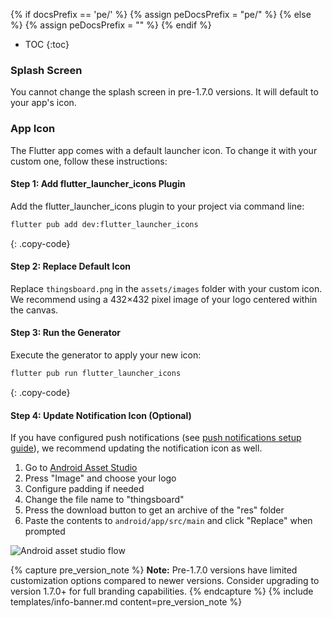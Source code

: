 {% if docsPrefix == 'pe/' %}
{% assign peDocsPrefix = "pe/" %}
{% else %}
{% assign peDocsPrefix = "" %}
{% endif %}
* TOC
{:toc}

### Splash Screen

You cannot change the splash screen in pre-1.7.0 versions. It will default to your app's icon.

### App Icon

The Flutter app comes with a default launcher icon. To change it with your custom one, follow these instructions:

#### Step 1: Add flutter_launcher_icons Plugin

Add the flutter_launcher_icons plugin to your project via command line:

```bash
flutter pub add dev:flutter_launcher_icons
```
{: .copy-code}
#### Step 2: Replace Default Icon

Replace `thingsboard.png` in the `assets/images` folder with your custom icon. We recommend using a 432×432 pixel image of your logo centered within the canvas.

#### Step 3: Run the Generator

Execute the generator to apply your new icon:

```bash
flutter pub run flutter_launcher_icons
```
{: .copy-code}

#### Step 4: Update Notification Icon (Optional)

If you have configured push notifications (see [push notifications setup guide](/docs/pe/mobile/getting-started/#step-2-optional-configure-push-notifications)), we recommend updating the notification icon as well.

1. Go to [Android Asset Studio](https://romannurik.github.io/AndroidAssetStudio/icons-notification.html)
2. Press "Image" and choose your logo
3. Configure padding if needed
4. Change the file name to "thingsboard"
5. Press the download button to get an archive of the "res" folder
6. Paste the contents to `android/app/src/main` and click "Replace" when prompted

<div style="display: flex; flex-direction: row;">
    <div style="display: flex; flex-direction: column; align-items: center;">
        <img width="" src="https://img.thingsboard.io/mobile/asset_studio.png" title="Android asset studio flow" alt="Android asset studio flow">
    </div>
</div>

{% capture pre_version_note %}
**Note:** Pre-1.7.0 versions have limited customization options compared to newer versions. Consider upgrading to version 1.7.0+ for full branding capabilities.
{% endcapture %}
{% include templates/info-banner.md content=pre_version_note %}
